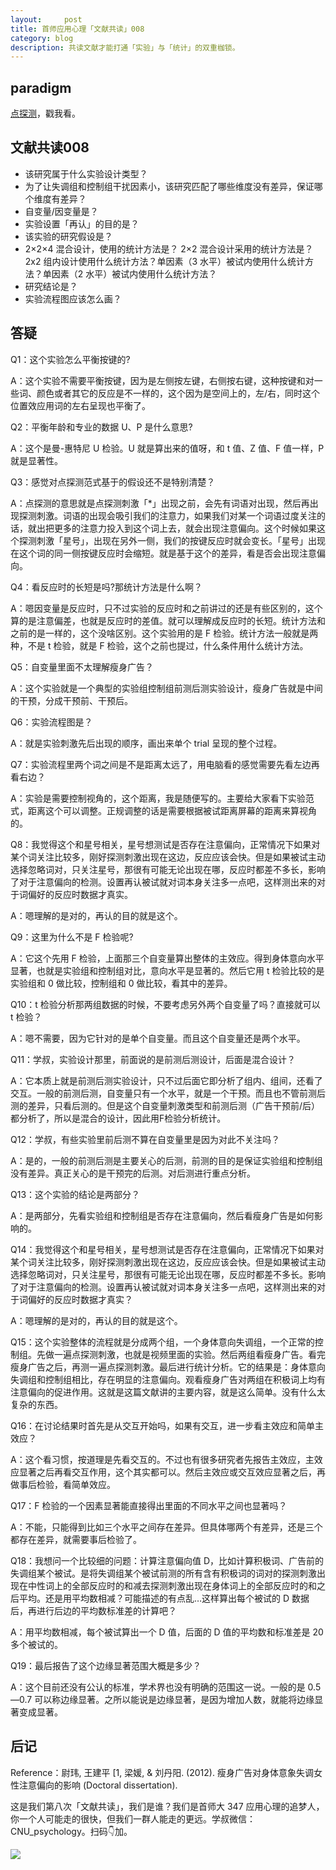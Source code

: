 ```yaml
---
layout:     post
title: 首师应用心理「文献共读」008
category: blog
description: 共读文献才能打通「实验」与「统计」的双重枷锁。
---
```


## paradigm

[点探测](http://1257355643.vod2.myqcloud.com/a589a973vodtranscq1257355643/c8e295305285890792075446334/v.f30.mp4)，戳我看。

## 文献共读008

- 该研究属于什么实验设计类型？
- 为了让失调组和控制组干扰因素小，该研究匹配了哪些维度没有差异，保证哪个维度有差异？
- 自变量/因变量是？
- 实验设置「再认」的目的是？
- 该实验的研究假设是？
- 2×2×4 混合设计，使用的统计方法是？ 2×2 混合设计采用的统计方法是？2x2 组内设计使用什么统计方法？单因素（3 水平）被试内使用什么统计方法？单因素（2 水平）被试内使用什么统计方法？
- 研究结论是？
- 实验流程图应该怎么画？

## 答疑

Q1：这个实验怎么平衡按键的?

A：这个实验不需要平衡按键，因为是左侧按左键，右侧按右键，这种按键和对一些词、颜色或者其它的反应是不一样的，这个因为是空间上的，左/右，同时这个位置效应用词的左右呈现也平衡了。

Q2：平衡年龄和专业的数据 U、P 是什么意思?

A：这个是曼-惠特尼 U 检验。U 就是算出来的值呀，和 t 值、Z 值、F 值一样，P 就是显著性。

Q3：感觉对点探测范式基于的假设还不是特别清楚？

A：点探测的意思就是点探测刺激「*」出现之前，会先有词语对出现，然后再出现探测刺激。词语的出现会吸引我们的注意力，如果我们对某一个词语过度关注的话，就出把更多的注意力投入到这个词上去，就会出现注意偏向。这个时候如果这个探测刺激「星号」，出现在另外一侧，我们的按键反应时就会变长。「星号」出现在这个词的同一侧按键反应时会缩短。就是基于这个的差异，看是否会出现注意偏向。

Q4：看反应时的长短是吗?那统计方法是什么啊？

A：嗯因变量是反应时，只不过实验的反应时和之前讲过的还是有些区别的，这个算的是注意偏差，也就是反应时的差值。就可以理解成反应时的长短。统计方法和之前的是一样的，这个没啥区别。这个实验用的是 F 检验。统计方法一般就是两种，不是 t 检验，就是 F 检验，这个之前也提过，什么条件用什么统计方法。

Q5：自变量里面不太理解瘦身广告？

A：这个实验就是一个典型的实验组控制组前测后测实验设计，瘦身广告就是中间的干预，分成干预前、干预后。

Q6：实验流程图是？

A：就是实验刺激先后出现的顺序，画出来单个 trial 呈现的整个过程。

Q7：实验流程里两个词之间是不是距离太远了，用电脑看的感觉需要先看左边再看右边？

A：实验是需要控制视角的，这个距离，我是随便写的。主要给大家看下实验范式，距离这个可以调整。正规调整的话是需要根据被试距离屏幕的距离来算视角的。

Q8：我觉得这个和星号相关，星号想测试是否存在注意偏向，正常情况下如果对某个词关注比较多，刚好探测刺激出现在这边，反应应该会快。但是如果被试主动选择忽略词对，只关注星号，那很有可能无论出现在哪，反应时都差不多长，影响了对于注意偏向的检测。设置再认被试就对词本身关注多一点吧，这样测出来的对于词偏好的反应时数据才真实。

A：嗯理解的是对的，再认的目的就是这个。

Q9：这里为什么不是 F 检验呢?

A：它这个先用 F 检验，上面那三个自变量算出整体的主效应。得到身体意向水平显著，也就是实验组和控制组对比，意向水平是显著的。然后它用 t 检验比较的是实验组和 0 做比较，控制组和 0 做比较，看其中的差异。

Q10：t 检验分析那两组数据的时候，不要考虑另外两个自变量了吗？直接就可以 t 检验？

A：嗯不需要，因为它针对的是单个自变量。而且这个自变量还是两个水平。

Q11：学叔，实验设计那里，前面说的是前测后测设计，后面是混合设计？

A：它本质上就是前测后测实验设计，只不过后面它即分析了组内、组间，还看了交互。一般的前测后测，自变量只有一个水平，就是一个干预。而且也不管前测后测的差异，只看后测的。但是这个自变量刺激类型和前测后测（广告干预前/后）都分析了，所以是混合的设计，因此用F检验分析统计。

Q12：学叔，有些实验里前后测不算在自变量里是因为对此不关注吗？

A：是的，一般的前测后测是主要关心的后测，前测的目的是保证实验组和控制组没有差异。真正关心的是干预完的后测。对后测进行重点分析。

Q13：这个实验的结论是两部分？

A：是两部分，先看实验组和控制组是否存在注意偏向，然后看瘦身广告是如何影响的。

Q14：我觉得这个和星号相关，星号想测试是否存在注意偏向，正常情况下如果对某个词关注比较多，刚好探测刺激出现在这边，反应应该会快。但是如果被试主动选择忽略词对，只关注星号，那很有可能无论出现在哪，反应时都差不多长。影响了对于注意偏向的检测。设置再认被试就对词本身关注多一点吧，这样测出来的对于词偏好的反应时数据才真实？

A：嗯理解的是对的，再认的目的就是这个。

Q15：这个实验整体的流程就是分成两个组，一个身体意向失调组，一个正常的控制组。先做一遍点探测刺激，也就是视频里面的实验。然后两组看瘦身广告。看完瘦身广告之后，再测一遍点探测刺激。最后进行统计分析。它的结果是：身体意向失调组和控制组相比，存在明显的注意偏向。观看瘦身广告对两组在积极词上均有注意偏向的促进作用。这就是这篇文献讲的主要内容，就是这么简单。没有什么太复杂的东西。

Q16：在讨论结果时首先是从交互开始吗，如果有交互，进一步看主效应和简单主效应？

A：这个看习惯，按道理是先看交互的。不过也有很多研究者先报告主效应，主效应显著之后再看交互作用，这个其实都可以。然后主效应或交互效应显著之后，再做事后检验，看简单效应。

Q17：F 检验的一个因素显著能直接得出里面的不同水平之间也显著吗？

A：不能，只能得到比如三个水平之间存在差异。但具体哪两个有差异，还是三个都存在差异，就需要事后检验了。

Q18：我想问一个比较细的问题：计算注意偏向值 D，比如计算积极词、广告前的失调组某个被试。是将失调组某个被试前测的所有含有积极词的词对的探测刺激出现在中性词上的全部反应时的和减去探测刺激出现在身体词上的全部反应时的和之后平均。还是用平均数相减？可能描述的有点乱…这样算出每个被试的 D 数据后，再进行后边的平均数标准差的计算吧？

A：用平均数相减，每个被试算出一个 D 值，后面的 D 值的平均数和标准差是 20 多个被试的。

Q19：最后报告了这个边缘显著范围大概是多少？

A：这个目前还没有公认的标准，学术界也没有明确的范围这一说。一般的是 0.5—0.7 可以称边缘显著。之所以能说是边缘显著，是因为增加人数，就能将边缘显著变成显著。

## 后记

Reference：尉玮, 王建平 [1, 梁媛, & 刘丹阳. (2012). 瘦身广告对身体意象失调女性注意偏向的影响 (Doctoral dissertation).

这是我们第八次「文献共读」，我们是谁？我们是首师大 347 应用心理的追梦人，你一个人可能走的很快，但我们一群人能走的更远。学叔微信：CNU_psychology。扫码👇加。

![](https://image.cnu347.com/wechat_cnuPsychology.jpg)


